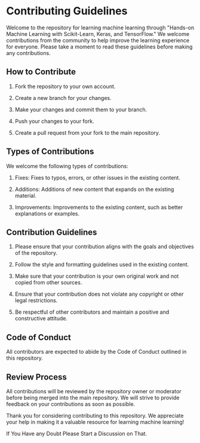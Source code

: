 # Contributing Guidelines

Welcome to the repository for learning machine learning through "Hands-on Machine Learning with Scikit-Learn, Keras, and TensorFlow." We welcome contributions from the community to help improve the learning experience for everyone. Please take a moment to read these guidelines before making any contributions.

## How to Contribute

1. Fork the repository to your own account.

2. Create a new branch for your changes.

3. Make your changes and commit them to your branch.

4. Push your changes to your fork.

5. Create a pull request from your fork to the main repository.

## Types of Contributions

We welcome the following types of contributions:

1. Fixes: Fixes to typos, errors, or other issues in the existing content.

2. Additions: Additions of new content that expands on the existing material.

3. Improvements: Improvements to the existing content, such as better explanations or examples.

## Contribution Guidelines

1. Please ensure that your contribution aligns with the goals and objectives of the repository.

2. Follow the style and formatting guidelines used in the existing content.

3. Make sure that your contribution is your own original work and not copied from other sources.

4. Ensure that your contribution does not violate any copyright or other legal restrictions.

5. Be respectful of other contributors and maintain a positive and constructive attitude.

## Code of Conduct

All contributors are expected to abide by the Code of Conduct outlined in this repository.

## Review Process

All contributions will be reviewed by the repository owner or moderator before being merged into the main repository. We will strive to provide feedback on your contributions as soon as possible.

Thank you for considering contributing to this repository. We appreciate your help in making it a valuable resource for learning machine learning!

If You Have any Doubt Please Start a Discussion on That.